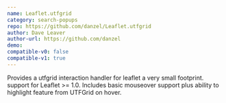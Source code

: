 ```yaml
---
name: Leaflet.utfgrid
category: search-popups
repo: https://github.com/danzel/Leaflet.utfgrid
author: Dave Leaver
author-url: https://github.com/danzel
demo: 
compatible-v0: false
compatible-v1: true
---
```


Provides a utfgrid interaction handler for leaflet a very small footprint.
support for Leaflet &gt;= 1.0.  Includes basic mouseover support plus ability to highlight feature from UTFGrid on hover.

